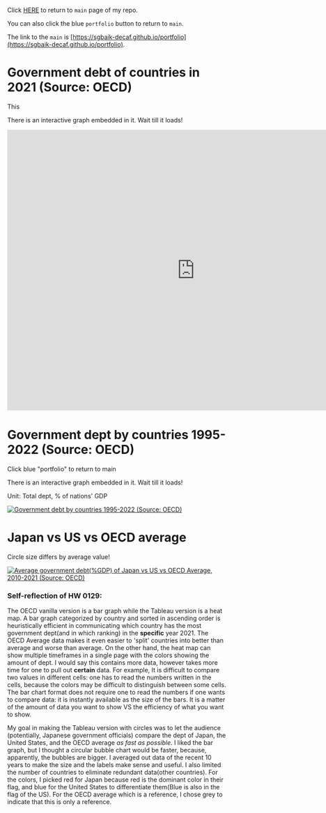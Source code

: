 Click [HERE](https://sgbaik-decaf.github.io/portfolio) to return to `main` page of my repo.

You can also click the blue `portfolio` button to return to `main`.

The link to the `main` is [https://sgbaik-decaf.github.io/portfolio](https://sgbaik-decaf.github.io/portfolio).

# Government debt of countries in 2021 (Source: OECD)

This

There is an interactive graph embedded in it. Wait till it loads!

<iframe src="https://data.oecd.org/chart/7krX" width="860" height="645" style="border: 0" mozallowfullscreen="true" webkitallowfullscreen="true" allowfullscreen="true"><a href="https://data.oecd.org/chart/7krX" target="_blank">OECD Chart: General government debt, Total, % of GDP, Annual, 2021</a></iframe>



# Government dept by countries 1995-2022 (Source: OECD)

Click blue "portfolio" to return to main

There is an interactive graph embedded in it. Wait till it loads!

Unit: Total dept, % of nations' GDP

<div class='tableauPlaceholder' id='viz1706586954511' style='position: relative'><noscript><a href='#'><img alt='Government debt by countries 1995-2022 (Source: OECD) ' src='https:&#47;&#47;public.tableau.com&#47;static&#47;images&#47;go&#47;govtdept&#47;Sheet1&#47;1_rss.png' style='border: none' /></a></noscript><object class='tableauViz'  style='display:none;'><param name='host_url' value='https%3A%2F%2Fpublic.tableau.com%2F' /> <param name='embed_code_version' value='3' /> <param name='site_root' value='' /><param name='name' value='govtdept&#47;Sheet1' /><param name='tabs' value='no' /><param name='toolbar' value='yes' /><param name='static_image' value='https:&#47;&#47;public.tableau.com&#47;static&#47;images&#47;go&#47;govtdept&#47;Sheet1&#47;1.png' /> <param name='animate_transition' value='yes' /><param name='display_static_image' value='yes' /><param name='display_spinner' value='yes' /><param name='display_overlay' value='yes' /><param name='display_count' value='yes' /><param name='language' value='en-US' /><param name='filter' value='publish=yes' /></object></div>
<script type='text/javascript'>
  var divElement = document.getElementById('viz1706586954511');
  var vizElement = divElement.getElementsByTagName('object')[0];
  vizElement.style.width='100%';vizElement.style.height=(divElement.offsetWidth*0.75)+'px';
  var scriptElement = document.createElement('script');
  scriptElement.src = 'https://public.tableau.com/javascripts/api/viz_v1.js';
  vizElement.parentNode.insertBefore(scriptElement, vizElement);
</script>



# Japan vs US vs OECD average

Circle size differs by average value!

<div class='tableauPlaceholder' id='viz1706590452052' style='position: relative'><noscript><a href='#'><img alt='Average government debt(%GDP) of Japan vs US vs OECD Average, 2010-2021 (Source: OECD) ' src='https:&#47;&#47;public.tableau.com&#47;static&#47;images&#47;go&#47;govtdept2&#47;Sheet1&#47;1_rss.png' style='border: none' /></a></noscript><object class='tableauViz'  style='display:none;'><param name='host_url' value='https%3A%2F%2Fpublic.tableau.com%2F' /> <param name='embed_code_version' value='3' /> <param name='site_root' value='' /><param name='name' value='govtdept2&#47;Sheet1' /><param name='tabs' value='no' /><param name='toolbar' value='yes' /><param name='static_image' value='https:&#47;&#47;public.tableau.com&#47;static&#47;images&#47;go&#47;govtdept2&#47;Sheet1&#47;1.png' /> <param name='animate_transition' value='yes' /><param name='display_static_image' value='yes' /><param name='display_spinner' value='yes' /><param name='display_overlay' value='yes' /><param name='display_count' value='yes' /><param name='language' value='en-US' /><param name='filter' value='publish=yes' /></object></div>
<script type='text/javascript'>
  var divElement = document.getElementById('viz1706590452052');
  var vizElement = divElement.getElementsByTagName('object')[0];
  vizElement.style.width='100%';vizElement.style.height=(divElement.offsetWidth*0.75)+'px';
  var scriptElement = document.createElement('script');
  scriptElement.src = 'https://public.tableau.com/javascripts/api/viz_v1.js';
  vizElement.parentNode.insertBefore(scriptElement, vizElement);
</script>



### Self-reflection of HW 0129:

 The OECD vanilla version is a bar graph while the Tableau version is a heat map. A bar graph categorized by country and sorted in ascending order is heuristically efficient in communicating which country has the most government dept(and in which ranking) in the **specific** year 2021. The OECD Average data makes it even easier to 'split' countries into better than average and worse than average. On the other hand, the heat map can show multiple timeframes in a single page with the colors showing the amount of dept. I would say this contains more data, however takes more time for one to pull out **certain** data.
 For example, It is difficult to compare two values in different cells: one has to read the numbers written in the cells, because the colors may be difficult to distinguish between some cells. The bar chart format does not require one to read the numbers if one wants to compare data: it is instantly available as the size of the bars. It is a matter of the amount of data you want to show VS the efficiency of what you want to show.

My goal in making the Tableau version with circles was to let the audience (potentially, Japanese government officials) compare the dept of Japan, the United States, and the OECD average *as fast as possible*. I liked the bar graph, but I thought a circular bubble chart would be faster, because, apparently, the bubbles are bigger. I averaged out data of the recent 10 years to make the size and the labels make sense and useful. I also limited the number of countries to eliminate redundant data(other countries). For the colors, I picked red for Japan because red is the dominant color in their flag, and blue for the United States to differentiate them(Blue is also in the flag of the US). For the OECD average which is a reference, I chose grey to indicate that this is only a reference.


